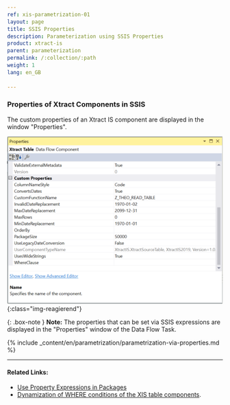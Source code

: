 ```yaml
---
ref: xis-parametrization-01
layout: page
title: SSIS Properties
description: Parameterization using SSIS Properties
product: xtract-is
parent: parameterization
permalink: /:collection/:path
weight: 1
lang: en_GB

---
```

### Properties of Xtract Components in SSIS

The custom properties of an Xtract IS component are displayed in the window "Properties". 

![Properties](/img/content/xis/properties_component.png){:class="img-reagierend"}

{: .box-note }
**Note:** The properties that can be set via SSIS expressions are displayed in the "Properties" window of the Data Flow Task. 

<!---(technically: the property's *expressionType* XML-attribute is set to *notify*).
VS: und was heißt das? Muss ich das wissen? Und falls ja, wofür

![DataFlow Properties](/img/content/xis/properties_data_flow.png){:class="img-reagierend"}????-->

{% include _content/en/parametrization/parametrization-via-properties.md  %}

*****
#### Related Links:
- [Use Property Expressions in Packages](https://docs.microsoft.com/en-us/sql/integration-services/expressions/use-property-expressions-in-packages?view=sql-server-ver15)
- [Dynamization of WHERE conditions of the XIS table components](https://kb.theobald-software.com/xtract-is/Dynamization-of-WHERE-conditions-of-the-XIS-table-components).
